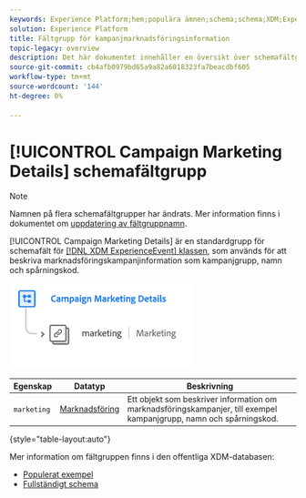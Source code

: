 ```yaml
---
keywords: Experience Platform;hem;populära ämnen;schema;schema;XDM;ExperienceEvent;fields;schemas;Schema design;field group;field group;
solution: Experience Platform
title: Fältgrupp för kampanjmarknadsföringsinformation
topic-legacy: overview
description: Det här dokumentet innehåller en översikt över schemafältgruppen Campaign Marketing Details.
source-git-commit: cb4afb0979bd65a9a82a6018323fa7beacdbf605
workflow-type: tm+mt
source-wordcount: '144'
ht-degree: 0%

---
```



# [!UICONTROL Campaign Marketing Details] schemafältgrupp

>[!NOTE]
>
>Namnen på flera schemafältgrupper har ändrats. Mer information finns i dokumentet om [uppdatering av fältgruppnamn](../name-updates.md).

[!UICONTROL Campaign Marketing Details] är en standardgrupp för schemafält för  [[!DNL XDM ExperienceEvent] klassen](../../classes/experienceevent.md), som används för att beskriva marknadsföringskampanjinformation som kampanjgrupp, namn och spårningskod.

![](../../images/field-groups/campaign-marketing-details.png)

| Egenskap | Datatyp | Beskrivning |
| --- | --- | --- |
| `marketing` | [Marknadsföring](../../data-types/marketing.md) | Ett objekt som beskriver information om marknadsföringskampanjer, till exempel kampanjgrupp, namn och spårningskod. |

{style=&quot;table-layout:auto&quot;}

Mer information om fältgruppen finns i den offentliga XDM-databasen:

* [Populerat exempel](https://github.com/adobe/xdm/blob/master/components/mixins/experience-event/experienceevent-marketing.example.1.json)
* [Fullständigt schema](https://github.com/adobe/xdm/blob/master/components/mixins/experience-event/experienceevent-marketing.schema.json)
